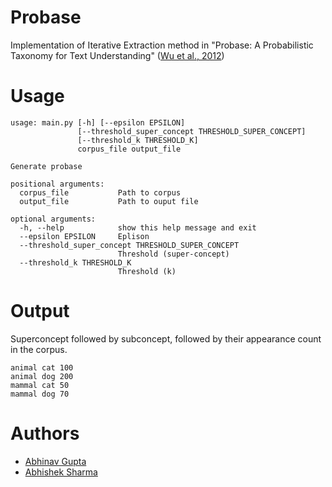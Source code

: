 # Probase

Implementation of Iterative Extraction method in "Probase: A Probabilistic Taxonomy for Text Understanding" ([Wu et al., 2012](https://www.microsoft.com/en-us/research/wp-content/uploads/2012/05/paper.pdf))

# Usage
````
usage: main.py [-h] [--epsilon EPSILON]
               [--threshold_super_concept THRESHOLD_SUPER_CONCEPT]
               [--threshold_k THRESHOLD_K]
               corpus_file output_file

Generate probase

positional arguments:
  corpus_file           Path to corpus
  output_file           Path to ouput file

optional arguments:
  -h, --help            show this help message and exit
  --epsilon EPSILON     Eplison
  --threshold_super_concept THRESHOLD_SUPER_CONCEPT
                        Threshold (super-concept)
  --threshold_k THRESHOLD_K
                        Threshold (k)
````                        

# Output

Superconcept followed by subconcept, followed by their appearance count in the corpus.

```
animal cat 100
animal dog 200
mammal cat 50
mammal dog 70
```

# Authors
* [Abhinav Gupta](https://github.com/abhigupta768)
* [Abhishek Sharma](https://github.com/abhishek0318)
